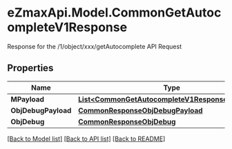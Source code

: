 # eZmaxApi.Model.CommonGetAutocompleteV1Response
Response for the /1/object/xxx/getAutocomplete API Request

## Properties

Name | Type | Description | Notes
------------ | ------------- | ------------- | -------------
**MPayload** | [**List&lt;CommonGetAutocompleteV1ResponseMPayload&gt;**](CommonGetAutocompleteV1ResponseMPayload.md) |  | 
**ObjDebugPayload** | [**CommonResponseObjDebugPayload**](CommonResponseObjDebugPayload.md) |  | [optional] 
**ObjDebug** | [**CommonResponseObjDebug**](CommonResponseObjDebug.md) |  | [optional] 

[[Back to Model list]](../README.md#documentation-for-models) [[Back to API list]](../README.md#documentation-for-api-endpoints) [[Back to README]](../README.md)

